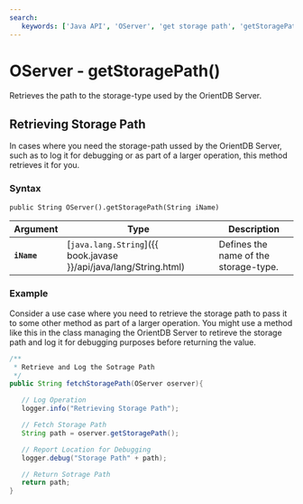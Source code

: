 ```yaml
---
search:
   keywords: ['Java API', 'OServer', 'get storage path', 'getStoragePath']
---
```


# OServer - getStoragePath()

Retrieves the path to the storage-type used by the OrientDB Server.

## Retrieving Storage Path

In cases where you need the storage-path ussed by the OrientDB Server, such as to log it for debugging or as part of a larger operation, this method retrieves it for you.

### Syntax

```
public String OServer().getStoragePath(String iName)
```

| Argument | Type | Description |
|---|---|---|
| **`iName`** | [`java.lang.String`]({{ book.javase }}/api/java/lang/String.html) | Defines the name of the storage-type. |



### Example

Consider a use case where you need to retrieve the storage path to pass it to some other method as part of a larger operation.  You might use a method like this in the class managing the OrientDB Server to retireve the storage path and log it for debugging purposes before returning the value. 


```java
/**
 * Retrieve and Log the Sotrage Path 
 */
public String fetchStoragePath(OServer oserver){

   // Log Operation
   logger.info("Retrieving Storage Path");

   // Fetch Storage Path 
   String path = oserver.getStoragePath();

   // Report Location for Debugging
   logger.debug("Storage Path" + path);

   // Return Sotrage Path 
   return path;
}
```

